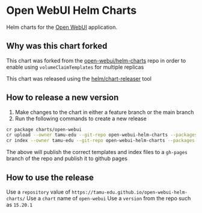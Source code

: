 # Open WebUI Helm Charts
Helm charts for the [Open WebUI](https://github.com/open-webui/open-webui) application.

## Why was this chart forked
This chart was forked from the [open-webui/helm-charts](https://github.com/open-webui/helm-charts) repo
in order to enable using `volumeClaimTemplates` for multiple replicas

This chart was released using the [helm/chart-releaser](https://github.com/helm/chart-releaser) tool

## How to release a new version
1. Make changes to the chart in either a feature branch or the main branch
2. Run the following commands to create a new release

```bash
cr package charts/open-webui
cr upload --owner tamu-edu --git-repo open-webui-helm-charts --packages-with-index --token <your PAT>
cr index --owner tamu-edu --git-repo open-webui-helm-charts --packages-with-index --index-path .  --token <your PAT> --push
```

The above will publish the correct templates and index files to a `gh-pages` branch of the repo
and publish it to github pages

## How to use the release
Use a `repository` value of `https://tamu-edu.github.io/open-webui-helm-charts/`
Use a `chart` name of `open-webui`
Use a `version` from the repo such as `15.20.1`
